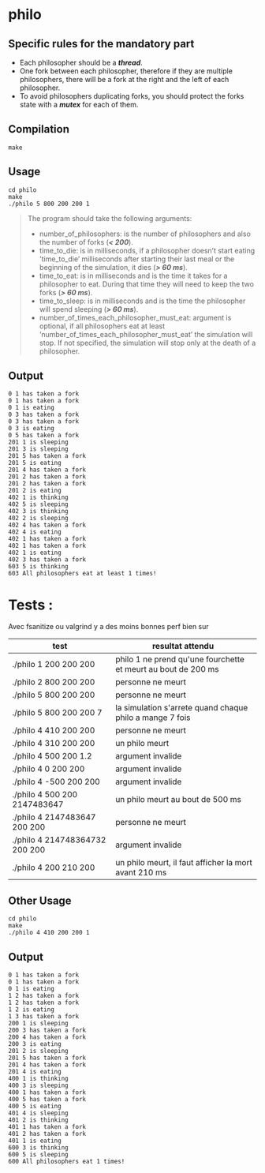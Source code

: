 # philo

## Specific rules for the mandatory part
- Each philosopher should be a ***thread***.
- One fork between each philosopher, therefore if they are multiple philosophers, there will be a fork at the right and the left of each philosopher.
- To avoid philosophers duplicating forks, you should protect the forks state with a ***mutex*** for each of them.
## Compilation
```
make
```
## Usage
```
cd philo
make
./philo 5 800 200 200 1
```
>The program should take the following arguments: 
>- number_of_philosophers: is the number of philosophers and also the number of forks (***< 200***).
>- time_to_die: is in milliseconds, if a philosopher doesn’t start eating ’time_to_die’ milliseconds after starting their last meal or the beginning of the simulation, it dies (***> 60 ms***).
>- time_to_eat: is in milliseconds and is the time it takes for a philosopher to eat. During that time they will need to keep the two forks (***> 60 ms***).
>- time_to_sleep: is in milliseconds and is the time the philosopher will spend sleeping (***> 60 ms***).
>- number_of_times_each_philosopher_must_eat: argument is optional, if all philosophers eat at least ’number_of_times_each_philosopher_must_eat’ the simulation will stop. If not specified, the simulation will stop only at the death of a philosopher.
## Output
```
0 1 has taken a fork
0 1 has taken a fork
0 1 is eating
0 3 has taken a fork
0 3 has taken a fork
0 3 is eating
0 5 has taken a fork
201 1 is sleeping
201 3 is sleeping
201 5 has taken a fork
201 5 is eating
201 4 has taken a fork
201 2 has taken a fork
201 2 has taken a fork
201 2 is eating
402 1 is thinking
402 5 is sleeping
402 3 is thinking
402 2 is sleeping
402 4 has taken a fork
402 4 is eating
402 1 has taken a fork
402 1 has taken a fork
402 1 is eating
402 3 has taken a fork
603 5 is thinking
603 All philosophers eat at least 1 times!
```

# Tests :

Avec fsanitize ou valgrind y a des moins bonnes perf bien sur

| test | resultat attendu |
|----------|-------|
| ./philo 1 200 200 200 | philo 1 ne prend qu'une fourchette et meurt au bout de 200 ms |
| ./philo 2 800 200 200 | personne ne meurt |
| ./philo 5 800 200 200 | personne ne meurt |
| ./philo 5 800 200 200 7 | la simulation s'arrete quand chaque philo a mange 7 fois|
| ./philo 4 410 200 200 | personne ne meurt |
| ./philo 4 310 200 200 | un philo meurt |
| ./philo 4 500 200 1.2 | argument invalide |
| ./philo 4 0 200 200 | argument invalide|
| ./philo 4 -500 200 200 | argument invalide |
| ./philo 4 500 200 2147483647 | un philo meurt au bout de 500 ms |
| ./philo 4 2147483647 200 200 | personne ne meurt |
| ./philo 4 214748364732 200 200 | argument invalide|
| ./philo 4 200 210 200 | un philo meurt, il faut afficher la mort avant 210 ms |

## Other Usage

```
cd philo
make
./philo 4 410 200 200 1
```
## Output
```
0 1 has taken a fork
0 1 has taken a fork
0 1 is eating
1 2 has taken a fork
1 2 has taken a fork
1 2 is eating
1 3 has taken a fork
200 1 is sleeping
200 3 has taken a fork
200 4 has taken a fork
200 3 is eating
201 2 is sleeping
201 5 has taken a fork
201 4 has taken a fork
201 4 is eating
400 1 is thinking
400 3 is sleeping
400 1 has taken a fork
400 5 has taken a fork
400 5 is eating
401 4 is sleeping
401 2 is thinking
401 1 has taken a fork
401 2 has taken a fork
401 1 is eating
600 3 is thinking
600 5 is sleeping
600 All philosophers eat 1 times!
```
